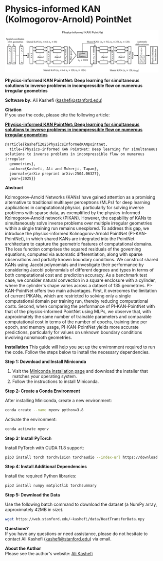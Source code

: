 # Physics-informed KAN (Kolmogorov-Arnold) PointNet
![pic](./pi_kan_pointnet.png)

**Physics-informed KAN PointNet: Deep learning for simultaneous solutions to inverse problems in incompressible flow on numerous irregular geometries**

**Software by:** Ali Kashefi (kashefi@stanford.edu) 

**Citation** <br>
If you use the code, please cite the following article: <br>

**[Physics-informed KAN PointNet: Deep learning for simultaneous solutions to inverse problems in incompressible flow on numerous irregular geometries](https://arxiv.org/abs/2504.06327)**

    @article{kashefi2025PhysicsInformedKANpointnet,
      title={Physics-informed KAN PointNet: Deep learning for simultaneous solutions to inverse problems in incompressible flow on numerous irregular 
      geometries},
      author={Kashefi, Ali and Mukerji, Tapan},
      journal={arXiv preprint arXiv:2504.06327},
      year={2025}}

**Abstract** <be>

Kolmogorov-Arnold Networks (KANs) have gained attention as a promising alternative to traditional multilayer perceptrons (MLPs) for deep learning applications in computational physics, particularly for solving inverse problems with sparse data, as exemplified by the physics-informed Kolmogorov-Arnold network (PIKAN). However, the capability of KANs to simultaneously solve inverse problems over multiple irregular geometries within a single training run remains unexplored. To address this gap, we introduce the physics-informed Kolmogorov-Arnold PointNet (PI-KAN-PointNet), in which shared KANs are integrated into the PointNet architecture to capture the geometric features of computational domains. The loss function comprises the squared residuals of the governing equations, computed via automatic differentiation, along with sparse observations and partially known boundary conditions. We construct shared KANs using Jacobi polynomials and investigate their performance by considering Jacobi polynomials of different degrees and types in terms of both computational cost and prediction accuracy. As a benchmark test case, we consider natural convection in a square enclosure with a cylinder, where the cylinder's shape varies across a dataset of 135 geometries. PI-KAN-PointNet offers two main advantages. First, it overcomes the limitation of current PIKANs, which are restricted to solving only a single computational domain per training run, thereby reducing computational costs. Second, when comparing the performance of PI-KAN-PointNet with that of the physics-informed PointNet using MLPs, we observe that, with approximately the same number of trainable parameters and comparable computational cost in terms of the number of epochs, training time per epoch, and memory usage, PI-KAN-PointNet yields more accurate predictions, particularly for values on unknown boundary conditions involving nonsmooth geometries.

**Installation** <be>
This guide will help you set up the environment required to run the code. Follow the steps below to install the necessary dependencies.

**Step 1: Download and Install Miniconda**

1. Visit the [Miniconda installation page](https://docs.conda.io/en/latest/miniconda.html) and download the installer that matches your operating system.
2. Follow the instructions to install Miniconda.

**Step 2: Create a Conda Environment**

After installing Miniconda, create a new environment:

```bash
conda create --name myenv python=3.8
```

Activate the environment:

```bash
conda activate myenv
```

**Step 3: Install PyTorch**

Install PyTorch with CUDA 11.8 support:

```bash
pip3 install torch torchvision torchaudio --index-url https://download.pytorch.org/whl/cu118
```

**Step 4: Install Additional Dependencies**

Install the required Python libraries:

```bash
pip3 install numpy matplotlib torchsummary
```

**Step 5: Download the Data** <be>

Use the following batch command to download the dataset (a NumPy array, approximately 42MB in size).

```bash
wget https://web.stanford.edu/~kashefi/data/HeatTransferData.npy
```

**Questions?** <br>
If you have any questions or need assistance, please do not hesitate to contact Ali Kashefi (kashefi@stanford.edu) via email. 

**About the Author** <br>
Please see the author's website: [Ali Kashefi](https://web.stanford.edu/~kashefi/) 

